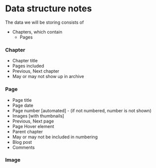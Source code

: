 # Data structure notes

The data we will be storing consists of
- Chapters, which contain 
  - Pages

### Chapter
- Chapter title
- Pages included
- Previous, Next chapter
- May or may not show up in archive

### Page
- Page title
- Page date
- Page number [automated] - (if not numbered, number is not shown)
- Images [with thumbnails]
- Previous, Next page
- Page Hover element  
- Parent chapter
- May or may not be included in numbering
- Blog post  
- Comments

### Image


